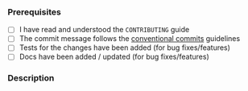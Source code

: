 ### Prerequisites

- [ ] I have read and understood the `CONTRIBUTING` guide
- [ ] The commit message follows the [conventional commits][cc] guidelines
- [ ] Tests for the changes have been added (for bug fixes/features)
- [ ] Docs have been added / updated (for bug fixes/features)

### Description

<!--TemplateBody-->

<!---

Tips:

If you're not comfortable with working with Git, we're working a guide (https://ohmyposh.dev/docs/contributing_git) to help you out.
Oh My Posh advises GitKraken (https://www.gitkraken.com/invite/nQmDPR9D) as your preferred cross platform Git GUI power tool.

-->

[cc]: https://www.conventionalcommits.org/en/v1.0.0/#summary
